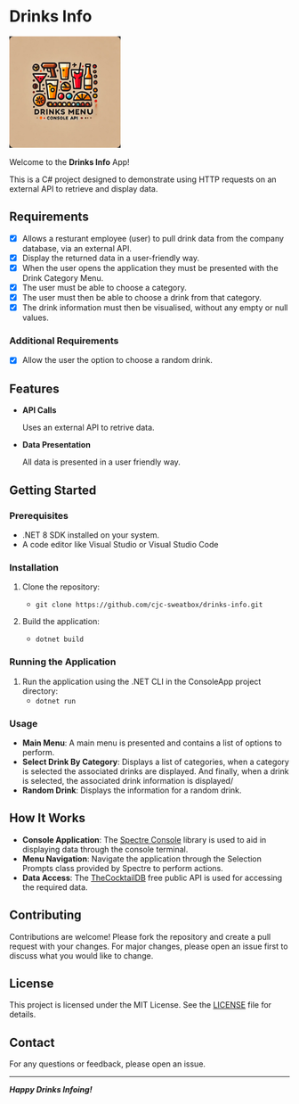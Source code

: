 # Drinks Info

![drinks info logo](./_resources/drinks-info-logo.png)

Welcome to the **Drinks Info** App!

This is a C# project designed to demonstrate using HTTP requests on an external API to retrieve and display data.

## Requirements

- [x] Allows a resturant employee (user) to pull drink data from the company database, via an external API.
- [x] Display the returned data in a user-friendly way.
- [x] When the user opens the application they must be presented with the Drink Category Menu.
- [x] The user must be able to choose a category.
- [x] The user must then be able to choose a drink from that category.
- [x] The drink information must then be visualised, without any empty or null values.

### Additional Requirements

- [x] Allow the user the option to choose a random drink.

## Features

- **API Calls**

    Uses an external API to retrive data.

- **Data Presentation**

    All data is presented in a user friendly way.

## Getting Started

### Prerequisites

- .NET 8 SDK installed on your system.
- A code editor like Visual Studio or Visual Studio Code

### Installation

1. Clone the repository:
    - `git clone https://github.com/cjc-sweatbox/drinks-info.git`

2. Build the application:
    - `dotnet build`

### Running the Application

1. Run the application using the .NET CLI in the ConsoleApp project directory:
    - `dotnet run`

### Usage

- **Main Menu**: A main menu is presented and contains a list of options to perform.
- **Select Drink By Category**: Displays a list of categories, when a category is selected the associated drinks are displayed. And finally, when a drink is selected, the associated drink information is displayed/
- **Random Drink**: Displays the information for a random drink.

## How It Works

- **Console Application**: The [Spectre Console](https://spectreconsole.net/) library is used to aid in displaying data through the console terminal.
- **Menu Navigation**: Navigate the application through the Selection Prompts class provided by Spectre to perform actions.
- **Data Access**: The [TheCocktailDB](https://www.thecocktaildb.com/api.php) free public API is used for accessing the required data.

## Contributing

Contributions are welcome! Please fork the repository and create a pull request with your changes. For major changes, please open an issue first to discuss what you would like to change.

## License

This project is licensed under the MIT License. See the [LICENSE](./LICENSE) file for details.

## Contact

For any questions or feedback, please open an issue.

---
***Happy Drinks Infoing!***
